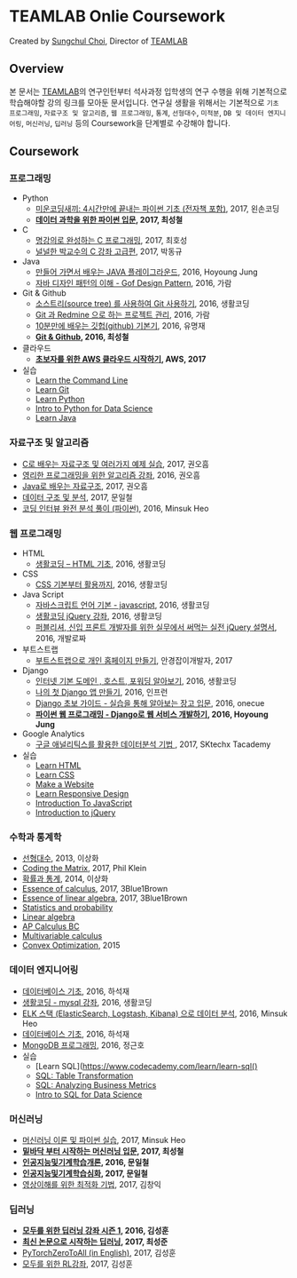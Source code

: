 # TEAMLAB Onlie Coursework
Created by [Sungchul Choi](https://github.com/blissray), Director of [TEAMLAB](http://theteamlab.io/)

## Overview
본 문서는 [TEAMLAB](http://theteamlab.io/)의 연구인턴부터 석사과정 입학생의 연구 수행을 위해 기본적으로 학습해야할 강의 링크를 모아둔 문서입니다. 연구실 생활을 위해서는 기본적으로 `기초 프로그래밍`, `자료구조 및 알고리즘`, `웹 프로그래밍`,
`통계`, `선형대수`, `미적분`, `DB 및 데이터 엔지니어링`, `머신러닝`, `딥러닝` 등의 Coursework을 단계별로 수강해야 합니다.

## Coursework
### 프로그래밍
- Python
  - [미운코딩새끼: 4시간만에 끝내는 파이썬 기초 (전자책 포함)](https://www.inflearn.com/course/%ED%8C%8C%EC%9D%B4%EC%8D%AC-%EA%B8%B0%EC%B4%88-%EA%B0%95%EC%A2%8C/), 2017, 왼손코딩
  - **[데이터 과학을 위한 파이썬 입문](https://www.inflearn.com/course/python-%ED%8C%8C%EC%9D%B4%EC%8D%AC-%EC%9E%85%EB%AC%B8-%EA%B0%95%EC%A2%8C/), 2017, 최성철**
- C
  - [명강의로 완성하는 C 프로그래밍](https://www.inflearn.com/course/%EB%AA%85%EA%B0%95%EC%9D%98%EB%A1%9C-%EC%99%84%EC%84%B1%ED%95%98%EB%8A%94-c/), 2017, 최호성
  - [
널널한 박교수의 C 강좌 고급편](https://www.inflearn.com/course/%EB%84%90%EB%84%90%ED%95%9C-%EB%B0%95%EA%B5%90%EC%88%98-c-%EA%B0%95%EC%A2%8C/), 2017, 박동규
- Java
  - [
만들어 가면서 배우는 JAVA 플레이그라운드](https://www.inflearn.com/course/java-codesquad/), 2016, Hoyoung Jung
  - [자바 디자인 패턴의 이해 - Gof Design Pattern](https://www.inflearn.com/course/%EC%9E%90%EB%B0%94-%EB%94%94%EC%9E%90%EC%9D%B8-%ED%8C%A8%ED%84%B4/), 2016, 가람
- Git & Github
  - [소스트리(source tree) 를 사용하여 Git 사용하기](https://www.inflearn.com/course/git-%EA%B0%95%EC%A2%8C-%EC%83%9D%ED%99%9C%EC%BD%94%EB%94%A9/), 2016, 생활코딩
  - [Git 과 Redmine 으로 하는 프로젝트 관리](https://www.inflearn.com/course/git-redmine-gitflow/), 2016, 가람
  - [10분만에 배우는 깃헙(github) 기본기](https://www.inflearn.com/course/github-%EA%B8%B0%EB%B3%B8%EA%B8%B0-10%EB%B6%84/), 2016, 유명재
  - **[Git & Github](https://www.youtube.com/playlist?list=PLBHVuYlKEkULuUe_Ca3wiaFon6dPWIWAZ), 2016, 최성철**
- 클라우드
  - **[초보자를 위한 AWS 클라우드 시작하기](https://www.inflearn.com/course/aws-%ED%81%B4%EB%9D%BC%EC%9A%B0%EB%93%9C-%EC%8B%9C%EC%9E%91%ED%95%98%EA%B8%B0/), AWS, 2017**
- 실습
  - [Learn the Command Line](https://www.codecademy.com/learn/learn-the-command-line)
  - [Learn Git](https://www.codecademy.com/learn/learn-git)
  - [Learn Python](https://www.codecademy.com/learn/learn-python)
  - [Intro to Python for Data Science](https://www.datacamp.com/courses/intro-to-python-for-data-science)
  - [Learn Java](https://www.codecademy.com/learn/learn-java)

### 자료구조 및 알고리즘
- [C로 배우는 자료구조 및 여러가지 예제 실습](https://www.inflearn.com/course/c%EB%A1%9C-%EB%B0%B0%EC%9A%B0%EB%8A%94-%EC%9E%90%EB%A3%8C%EA%B5%AC%EC%A1%B0-%EB%B0%8F-%EC%97%AC%EB%9F%AC%EA%B0%80%EC%A7%80-%EC%98%88%EC%A0%9C-%EC%8B%A4%EC%8A%B5/), 2017, 권오흠
- [영리한 프로그래밍을 위한 알고리즘 강좌](https://www.inflearn.com/course/%EC%95%8C%EA%B3%A0%EB%A6%AC%EC%A6%98-%EA%B0%95%EC%A2%8C/), 2016, 권오흠
- [Java로 배우는 자료구조](https://www.inflearn.com/course/java-%EC%9E%90%EB%A3%8C%EA%B5%AC%EC%A1%B0/), 2017, 권오흠
- [데이터 구조 및 분석](http://kooc.kaist.ac.kr/datastructure-2017f), 2017, 문일철
- [코딩 인터뷰 완전 분석 풀이 (파이썬)](https://www.inflearn.com/course/%EC%BD%94%EB%94%A9-%EC%9D%B8%ED%84%B0%EB%B7%B0-%EC%99%84%EC%A0%84-%EB%B6%84%EC%84%9D-%ED%92%80%EC%9D%B4-%ED%8C%8C%EC%9D%B4%EC%8D%AC/), 2016, Minsuk Heo

### 웹 프로그래밍
- HTML
  - [생활코딩 – HTML 기초](https://www.inflearn.com/course/html-%EA%B8%B0%EC%B4%88/), 2016, 생활코딩
- CSS
  - [CSS 기본부터 활용까지](https://www.inflearn.com/course/css-%EA%B8%B0%EB%B3%B8%EB%B6%80%ED%84%B0-%ED%99%9C%EC%9A%A9%EA%B9%8C%EC%A7%80/), 2016, 생활코딩
- Java Script
  - [자바스크립트 언어 기본 - javascript](https://www.inflearn.com/course/%EC%A7%80%EB%B0%94%EC%8A%A4%ED%81%AC%EB%A6%BD%ED%8A%B8-%EC%96%B8%EC%96%B4-%EA%B8%B0%EB%B3%B8/), 2016, 생활코딩
  - [생활코딩 jQuery 강좌](https://www.inflearn.com/course/%EC%83%9D%ED%99%9C%EC%BD%94%EB%94%A9-jquery-%EA%B0%95%EC%A2%8C/), 2016, 생활코딩
  - [퍼블리셔, 신입 프론트 개발자를 위한 실무에서 써먹는 실전 jQuery 설명서](https://www.inflearn.com/course/%EC%8B%A4%EB%AC%B4%EC%97%90-%ED%95%84%EC%9A%94%ED%95%9C-jquery-%EC%84%A4%EB%AA%85%EC%84%9C/), 2016, 개발로짜
- 부트스트랩
  - [부트스트랩으로 개인 홈페이지 만들기](https://www.inflearn.com/course/%EB%B6%80%ED%8A%B8%EC%8A%A4%ED%8A%B8%EB%9E%A9%EC%9C%BC%EB%A1%9C-%EA%B0%9C%EC%9D%B8-%ED%99%88%ED%8E%98%EC%9D%B4%EC%A7%80-%EB%A7%8C%EB%93%A4%EA%B8%B0/), 안경잡이개발자, 2017
- Django
  - [인터넷 기본 도메인 , 호스트, 포워딩 알아보기](https://www.inflearn.com/course/%EC%9D%B8%ED%84%B0%EB%84%B7-%EA%B8%B0%EB%B3%B8-%EB%8F%84%EB%A9%94%EC%9D%B8-%ED%98%B8%EC%8A%A4%ED%8A%B8-%ED%8F%AC%EC%9B%8C%EB%94%A9-%EC%95%8C%EC%95%84%EB%B3%B4%EA%B8%B0), 2016, 생활코딩
  - [나의 첫 Django 앱 만들기](https://www.inflearn.com/course/%EB%82%98%EC%9D%98-%EC%B2%AB-django-%EC%95%B1-%EB%A7%8C%EB%93%A4%EA%B8%B0/), 2016, 인프런
  - [Django 초보 가이드 - 실습을 통해 알아보는 장고 입문](https://www.inflearn.com/course/django-%EC%B4%88%EB%B3%B4-%EA%B0%80%EC%9D%B4%EB%93%9C-%EC%8B%A4%EC%8A%B5%EC%9D%84-%ED%86%B5%ED%95%B4-%EC%95%8C%EC%95%84%EB%B3%B4%EB%8A%94-%EC%9E%A5%EA%B3%A0-%EC%9E%85%EB%AC%B8/), 2016, onecue
  - **[파이썬 웹 프로그래밍 - Django로 웹 서비스 개발하기](https://www.inflearn.com/course/django-%ED%8C%8C%EC%9D%B4%EC%8D%AC-%EC%9E%A5%EA%B3%A0-%EA%B0%95%EC%A2%8C/), 2016, Hoyoung Jung**
- Google Analytics
  - [구글 애널리틱스를 활용한 데이터분석 기법 ](https://www.youtube.com/playlist?list=PLBHVuYlKEkUKTn3wbY-NjWsu1iYNjebbK), 2017, SKtechx Tacademy
- 실습
  - [Learn HTML
](https://www.codecademy.com/learn/learn-html)
  - [Learn CSS](https://www.codecademy.com/learn/learn-css)
  - [Make a Website](https://www.codecademy.com/learn/make-a-website)
  - [Learn Responsive Design](https://www.codecademy.com/learn/learn-responsive-design)
  - [Introduction To JavaScript](https://www.codecademy.com/learn/introduction-to-javascript)
  - [Introduction to jQuery](https://www.codecademy.com/learn/learn-jquery)
### 수학과 통계학
- [선형대수](https://www.youtube.com/playlist?list=PLSN_PltQeOyjDGSghAf92VhdMBeaLZWR3), 2013, 이상화
- [Coding the Matrix](http://cs.brown.edu/courses/cs053/current/lectures.htm), 2017, Phil Klein
- [확률과 통계](https://www.youtube.com/playlist?list=PLSN_PltQeOyjmRIsC7VNirXOBqWoypd4V), 2014, 이상화
- [Essence of calculus](https://www.youtube.com/playlist?list=PLZHQObOWTQDMsr9K-rj53DwVRMYO3t5Yr), 2017, 3Blue1Brown
- [Essence of linear algebra](https://www.youtube.com/watch?v=kjBOesZCoqc&list=PLZHQObOWTQDPD3MizzM2xVFitgF8hE_ab), 2017, 3Blue1Brown
- [Statistics and probability](https://www.khanacademy.org/math/statistics-probability)
- [Linear algebra](https://www.khanacademy.org/math/linear-algebra)
- [AP Calculus BC](https://www.khanacademy.org/math/ap-calculus-bc)
- [Multivariable calculus](https://www.khanacademy.org/math/multivariable-calculus)
- [Convex Optimization](https://lagunita.stanford.edu/courses/Engineering/CVX101/Winter2014/info), 2015 

### 데이터 엔지니어링
- [데이터베이스 기초](https://www.youtube.com/playlist?list=PLBHVuYlKEkUI4yoqSdhN8mkGk6lts6HxD), 2016, 하석재
- [생활코딩 - mysql 강좌](https://www.inflearn.com/course/mysql-%EA%B0%95%EC%A2%8C/), 2016, 생활코딩
- [ELK 스택 (ElasticSearch, Logstash, Kibana) 으로 데이터 분석](https://www.inflearn.com/course/elk-%EC%8A%A4%ED%83%9D-%EB%8D%B0%EC%9D%B4%ED%84%B0-%EB%B6%84%EC%84%9D/), 2016, Minsuk Heo
- [데이터베이스 기초](https://www.youtube.com/playlist?list=PLBHVuYlKEkUI4yoqSdhN8mkGk6lts6HxD), 2016, 하석재
- [MongoDB 프로그래밍](https://www.youtube.com/playlist?list=PLBHVuYlKEkUI73kv66lK2aWmMuQ-vBZwF), 2016, 정근호
- 실습
  - [Learn SQL](https://www.codecademy.com/learn/learn-sql()
  - [SQL: Table Transformation](https://www.codecademy.com/learn/sql-table-transformation)
  - [SQL: Analyzing Business Metrics](https://www.codecademy.com/learn/sql-analyzing-business-metrics)
  - [Intro to SQL for Data Science](https://www.datacamp.com/courses/intro-to-sql-for-data-science)


### 머신러닝
- [머신러닝 이론 및 파이썬 실습](https://www.inflearn.com/course/%EB%A8%B8%EC%8B%A0%EB%9F%AC%EB%8B%9D%EC%9D%B4%EB%A1%A0-%ED%8C%8C%EC%9D%B4%EC%8D%AC%EC%8B%A4%EC%8A%B5/), 2017, Minsuk Heo
- **[
밑바닥 부터 시작하는 머신러닝 입문](https://www.inflearn.com/course/%ED%8C%8C%EC%9D%B4%EC%8D%AC-%EB%A8%B8%EC%8B%A0%EB%9F%AC%EB%8B%9D-%EC%9E%85%EB%AC%B8-%EA%B0%95%EC%A2%8C/), 2017, 최성철**
- **[인공지능및기계학습개론](https://www.youtube.com/watch?v=t6S7ekXz3aY&list=PLbhbGI_ppZISMV4tAWHlytBqNq1-lb8bz), 2016, 문일철**
- **[인공지능및기계학습심화](https://www.youtube.com/watch?v=4w1lidx6mV4&list=PLbhbGI_ppZIRPeAjprW9u9A46IJlGFdLn), 2017, 문일철**
- [영상이해를 위한 최적화 기법](http://kaist.edwith.org/optimization2017), 2017, 김창익

### 딥러닝
- **[모두를 위한 딥러닝 강좌 시즌 1](https://www.youtube.com/watch?v=BS6O0zOGX4E&list=PLlMkM4tgfjnLSOjrEJN31gZATbcj_MpUm), 2016, 김성훈**
- **[최신 논문으로 시작하는 딥러닝](http://www.edwith.org/deeplearningchoi), 2017, 최성준**
- [PyTorchZeroToAll (in English)](https://www.youtube.com/playlist?list=PLlMkM4tgfjnJ3I-dbhO9JTw7gNty6o_2m), 2017, 김성훈
- [모두를 위한 RL강좌](https://www.youtube.com/playlist?list=PLlMkM4tgfjnKsCWav-Z2F-MMFRx-2gMGG), 2017, 김성훈
